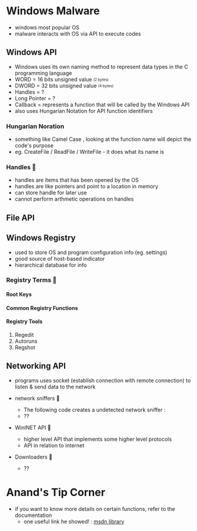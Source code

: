 # Windows Malware
  - windows most popular OS
  - malware interacts with OS via API to execute codes

## Windows API
  - Windows uses its own naming method to represent data types in the C programming language
  - WORD = 16 bits unsigned value <sub><sup>(2 bytes)</sub></sup>
  - DWORD = 32 bits unsigned value <sub><sup>(4 bytes)</sub></sup> 
  - Handles = ?
  - Long Pointer = ?
  - Callback = represents a function that will be called by the Windows API
  - also uses Hungarian Notation for API function identifiers
 
  ### Hungarian Noration 
  - something like Camel Case , looking at the function name will depict the code's purpose
  - eg. CreateFile / ReadFile / WriteFile - it does what its name is

  ### Handles :thought_balloon:
  - handles are items that has been opened by the OS
  - handles are like pointers and point to a location in memory 
  - can store handle for later use
  - cannot perform arthmetic operations on handles
   

## File API

## Windows Registry
  -  used to store OS and program configuration info (eg. settings)
  -  good source of host-based indicator
  -  hierarchical database for info
  
  ### Registry Terms :thought_balloon:
  
  #### Root Keys

  #### Common Registry Functions
  
  #### Registry Tools
  1. Regedit
  2. Autoruns
  3. Regshot
  
## Networking API
  - programs uses socket (establish connection with remote connection) to listen & send data to the network
  - network sniffers :thought_balloon:
    - The following code creates a undetected network sniffer :
    - ??
    
  - WinINET API :thought_balloon:
    - higher level API that implements some higher level protocols
    - API in relation to internet

  - Downloaders :thought_balloon:
    - ??
    
# Anand's Tip Corner
  - if you want to know more details on certain functions, refer to the documentation
    - one useful link he showed! : [msdn library](https://learn.microsoft.com/en-us/)

  
